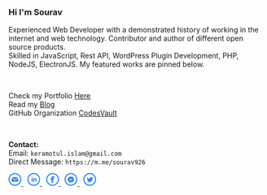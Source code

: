 ### Hi I'm Sourav

<p>Experienced Web Developer with a demonstrated history of working in the internet and web technology. Contributor and author of different open source products.
<br>Skilled in JavaScript, Rest API, WordPress Plugin Development, PHP, NodeJS, ElectronJS. My featured works are pinned below. 
</p>
    
<br>
<p>
Check my Portfolio <a href="https://abmsourav.com/welcome/">Here</a><br>    
Read my <a href="https://blog.abmsourav.com/">Blog</a><br>
    GitHub Organization <a href="https://github.com/CodesVault">CodesVault</a>
</p>

<br>
<p>
<strong>Contact:</strong> <br>
Email: <code>keramotul.islam@gmail.com</code> <br>
Direct Message: <code>https://m.me/sourav926</code>
</p>

<p>  
<a href="mailto:keramotul.islam@gmail.com" title="Email">
    <img src="https://github.com/AbmSourav/AbmSourav/blob/master/assets/images/email.png" width="25" height="25">
</a>
&nbsp;
    
<a href="https://www.linkedin.com/in/keramot-ul-islam/" title="LinkedIn">
    <img src="https://github.com/AbmSourav/AbmSourav/blob/master/assets/images/linkedin.png" width="25" height="25">
</a>
&nbsp;

<a href="https://www.facebook.com/sourav926" title="Facebook">
    <img src="https://github.com/AbmSourav/AbmSourav/blob/master/assets/images/facebook.png" width="25" height="25">
</a>
&nbsp;

<a href="https://m.me/sourav926" title="Messenger">
    <img src="https://github.com/AbmSourav/AbmSourav/blob/master/assets/images/messenger.png" width="25" height="25">
</a>
&nbsp;

<a href="https://twitter.com/abm_sourav" title="Twitter">
    <img src="https://github.com/AbmSourav/AbmSourav/blob/master/assets/images/twitter.png" width="25" height="25">
</a>
</p>
